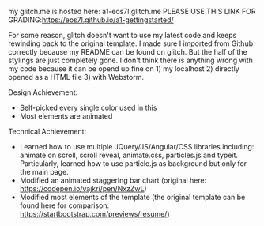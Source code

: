 my glitch.me is hosted here: a1-eos7l.glitch.me
PLEASE USE THIS LINK FOR GRADING:https://eos7l.github.io/a1-gettingstarted/

For some reason, glitch doesn't want to use my latest code and keeps rewinding back to the original template. I made sure I imported from Github correctly because my README can be found on glitch. But the half of the stylings are just completely gone. I don't think there is anything wrong with my code because it can be opend up fine on 1) my localhost 2) directly opened as a HTML file 3) with Webstorm. 

Design Achievement:
- Self-picked every single color used in this
- Most elements are animated


Technical Achievement:
- Learned how to use multiple JQuery/JS/Angular/CSS libraries including: animate on scroll, scroll reveal, animate.css, particles.js and typeit. Particularly, learned how to use particle.js as background but only for the main page. 
- Modified an animated staggering bar chart (original here: https://codepen.io/vajkri/pen/NxzZwL)
- Modified most elements of the template (the original template can be found here for comparison: https://startbootstrap.com/previews/resume/)
